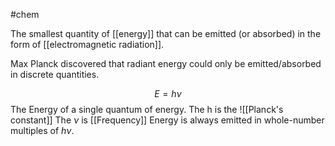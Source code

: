 #chem 

The smallest quantity of [[energy]] that can be emitted (or absorbed) in the form of [[electromagnetic radiation]].

Max Planck discovered that radiant energy could only be emitted/absorbed in discrete quantities.

$$E=h\nu$$The Energy of a single quantum of energy. The h is the ![[Planck's constant]]
The $\nu$ is [[Frequency]]
Energy is always emitted in whole-number multiples of $h\nu$.